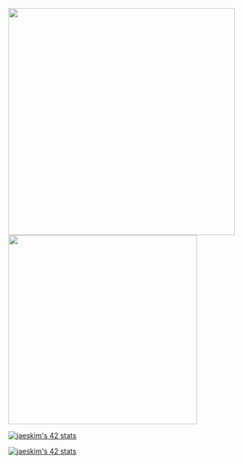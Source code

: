 
<img src="https://github-readme-stats.vercel.app/api?username=Zekao&show_icons=true&theme=gotham&?count_private=true&include_all_commits=true" length="100" width="450"> <img src="https://github-readme-stats.vercel.app/api/top-langs/?username=Zekao&layout=compact&theme=gotham" length="100" width="375">

[![jaeskim's 42 stats](https://badge42.herokuapp.com/api/stats/emaugale?privacyEmail=true&privacyName=true)](https://github.com/Zekao)

[![jaeskim's 42 stats](https://badge42.herokuapp.com/api/stats/emaugale?cursus=C%20Piscine&privacyEmail=true&privacyName=true)](https://github.com/Zekao)
<!--
**Zekao/zekao** is a ✨ _special_ ✨ repository because its `README.md` (this file) appears on your GitHub profile.

Here are some ideas to get you started:

- 🔭 I’m currently working on ...
- 🌱 I’m currently learning ...
- 👯 I’m looking to collaborate on ...
- 🤔 I’m looking for help with ...
- 💬 Ask me about ...
- 📫 How to reach me: ...
- 😄 Pronouns: ...
- ⚡ Fun fact: ...
-->
